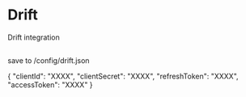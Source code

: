 # Drift
Drift integration

##
save to /config/drift.json

{
  "clientId": "XXXX",
  "clientSecret": "XXXX",
  "refreshToken": "XXXX",
  "accessToken": "XXXX"
}
##